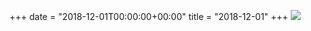 +++
date = "2018-12-01T00:00:00+00:00"
title = "2018-12-01"
+++
<img class="img-fluid" src="/2018-12-01.jpg" />
